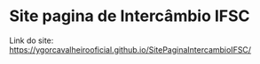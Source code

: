 ﻿# Site pagina de Intercâmbio IFSC

 Link do site: https://ygorcavalheirooficial.github.io/SitePaginaIntercambioIFSC/
